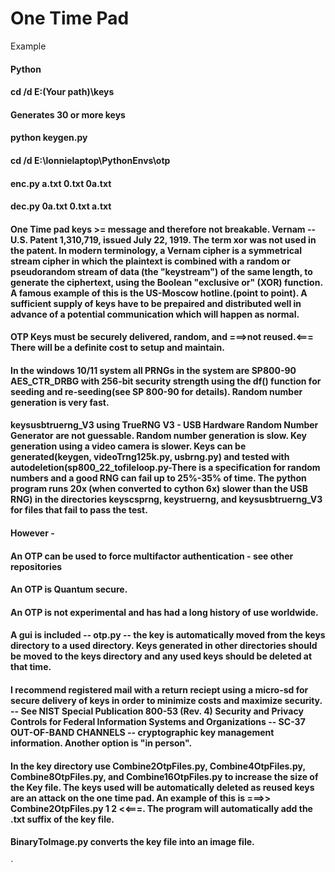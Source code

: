 One Time Pad
============
Example
#### Python
#### cd /d E:\(Your path)\keys 
#### Generates 30 or more keys
#### python keygen.py
#### cd /d E:\lonnielaptop\PythonEnvs\otp
#### enc.py a.txt 0.txt 0a.txt
#### dec.py 0a.txt 0.txt a.txt
#### One Time pad keys >= message and therefore not breakable.   Vernam -- U.S. Patent 1,310,719, issued July 22, 1919.  The term xor was not used in the patent.  In modern terminology, a Vernam cipher is a symmetrical stream cipher in which the plaintext is combined with a random or pseudorandom stream of data (the "keystream") of the same length, to generate the ciphertext, using the Boolean "exclusive or" (XOR) function.  A famous example of this is the US-Moscow hotline.(point to point).  A sufficient supply of keys have to be prepaired and distributed well in advance of a potential communication which will happen as normal.  
#### OTP Keys must be securely delivered, random, and ===>not reused.<===   There will be a definite cost to setup and maintain.  
#### In the windows 10/11 system all PRNGs in the system are SP800-90 AES_CTR_DRBG with 256-bit security strength using the df() function for seeding and re-seeding(see SP 800-90 for details). Random number generation is very fast.
#### keysusbtruerng_V3 using TrueRNG V3 - USB Hardware Random Number Generator are not guessable. Random number generation is slow. Key generation using a video camera is slower. Keys can be generated(keygen, videoTrng125k.py, usbrng.py) and tested with autodeletion(sp800_22_tofileloop.py-There is a specification for random numbers and a good RNG can fail up to 25%-35% of time. The python program runs 20x (when converted to cython 6x) slower than the USB RNG) in the directories keyscsprng, keystruerng, and keysusbtruerng_V3 for files that fail to pass the test.
#### However -
#### An OTP can be used to force multifactor authentication - see other repositories
#### An OTP is Quantum secure.
#### An OTP is not experimental and has had a long history of use worldwide.
#### A gui is included -- otp.py -- the key is automatically moved from the keys directory to a used directory.  Keys generated in other directories should be moved to the keys directory and any used keys should be deleted at that time.
#### I recommend registered mail with a return reciept using a micro-sd for secure delivery of keys in order to minimize costs and maximize security. -- See NIST Special Publication 800-53 (Rev. 4) Security and Privacy Controls for Federal Information Systems and Organizations -- SC-37 OUT-OF-BAND CHANNELS -- cryptographic key management information.  Another option is "in person".
####  In the key directory use Combine2OtpFiles.py, Combine4OtpFiles.py, Combine8OtpFiles.py, and Combine16OtpFiles.py to increase the size of the Key file.  The keys used will be automatically deleted as reused keys are an attack on the one time pad.  An example of this is ===>> Combine2OtpFiles.py 1 2 <<===.  The program will automatically add the .txt suffix of the key file. 
#### BinaryToImage.py converts the key file into an image file.  






`
